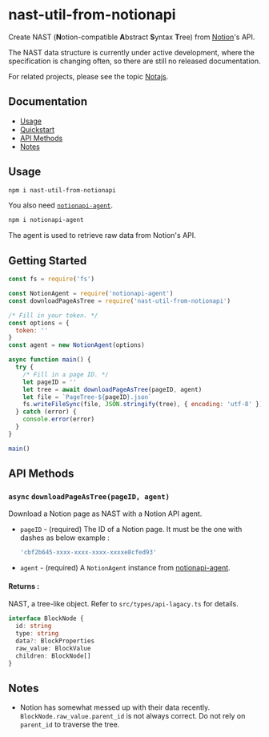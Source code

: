 # nast-util-from-notionapi

Create NAST (**N**otion-compatible **A**bstract **S**yntax **T**ree) from [Notion](https://www.notion.so)'s API.

The NAST data structure is currently under active development, where the specification is changing often, so there are still no released documentation.

 For related projects, please see the topic [Notajs](https://github.com/topics/notajs).

## Documentation

* [Usage](#Usage)
* [Quickstart](#Quickstart)
* [API Methods](#API-Methods)
* [Notes](#Notes)

## Usage

```bash
npm i nast-util-from-notionapi
```

You also need [`notionapi-agent`](https://github.com/dragonman225/notionapi-agent).

```bash
npm i notionapi-agent
```

The agent is used to retrieve raw data from Notion's API.

## Getting Started

```javascript
const fs = require('fs')

const NotionAgent = require('notionapi-agent')
const downloadPageAsTree = require('nast-util-from-notionapi')

/* Fill in your token. */
const options = {
  token: ''
}
const agent = new NotionAgent(options)

async function main() {
  try {
    /* Fill in a page ID. */
    let pageID = ''
    let tree = await downloadPageAsTree(pageID, agent)
    let file = `PageTree-${pageID}.json`
    fs.writeFileSync(file, JSON.stringify(tree), { encoding: 'utf-8' })
  } catch (error) {
    console.error(error)
  }
}

main()
```

## API Methods

### `async` `downloadPageAsTree(pageID, agent)`

Download a Notion page as NAST with a Notion API agent.

* `pageID` - (required) The ID of a Notion page. It must be the one with dashes as below example :

  ```javascript
  'cbf2b645-xxxx-xxxx-xxxx-xxxxe8cfed93'
  ```

* `agent` - (required) A `NotionAgent` instance from [notionapi-agent](https://github.com/dragonman225/notionapi-agent).

#### Returns :

NAST, a tree-like object. Refer to `src/types/api-lagacy.ts` for details.

```typescript
interface BlockNode {
  id: string
  type: string
  data?: BlockProperties
  raw_value: BlockValue
  children: BlockNode[]
}
```

## Notes

* Notion has somewhat messed up with their data recently. `BlockNode.raw_value.parent_id` is not always correct. Do not rely on `parent_id` to traverse the tree.
